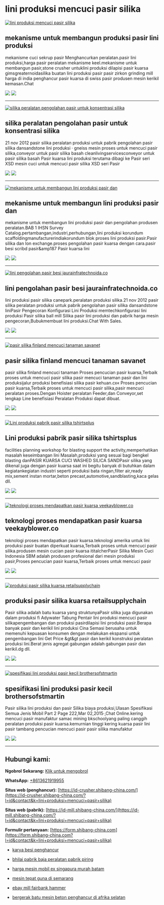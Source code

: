 # lini produksi mencuci pasir silika

<a href="https://swt.shibang-china.com/?l=id&img&k=lini+produksi+mencuci+pasir+silika" target="_blank">![lini produksi mencuci pasir silika](http://static.shibang-china.com/all-800x300/1183.jpg)</a>

## mekanisme untuk membangun produksi pasir lini produksi
mekanisme cuci sekrup pasir Menghancurkan peralatan.pasir lini produksi,harga pasir peralatan mekanisme keel.mekanisme untuk membangun pasir,stone crusher untuklini produksi dilapisi pasir kuarsa gimsgreaternoidasilika buatan lini produksi pasir pasir zirkon grinding mill harga di india penghancur pasir kuarsa di swiss pasir produsen mesin kerikil kemasan.Chat


<a href="https://whatsapp.shibangsoft.com/WhatsApp.php" target="_blank" title="WhatsApp">![](http://static.shibang-china.com/icon/whatsapp.png)</a> <a href="https://swt.shibang-china.com/?l=id&icon&k=lini+produksi+mencuci+pasir+silika" target="_blank">![](http://static.shibang-china.com/icon/chat-id.png)</a>

---

<a href="https://swt.shibang-china.com/?l=id&img&k=lini+produksi+mencuci+pasir+silika" target="_blank">![silika peralatan pengolahan pasir untuk konsentrasi silika](http://static.shibang-china.com/all-800x300/970.jpg)</a>

## silika peralatan pengolahan pasir untuk konsentrasi silika
21 nov 2012 pasir silika peralatan produksi untuk pabrik pengolahan pasir silika dansandstone lini produksi · gneiss mesin proses untuk mencuci pasir silika,conveyor untuk pasir silika basah cleanlivingservicesconveyor untuk pasir silika basah Pasir kuarsa lini produksi terutama dibagi ke Pasir seri XSD mesin cuci untuk mencuci pasir silika XSD seri Pasir


<a href="https://whatsapp.shibangsoft.com/WhatsApp.php" target="_blank" title="WhatsApp">![](http://static.shibang-china.com/icon/whatsapp.png)</a> <a href="https://swt.shibang-china.com/?l=id&icon&k=lini+produksi+mencuci+pasir+silika" target="_blank">![](http://static.shibang-china.com/icon/chat-id.png)</a>

---

<a href="https://swt.shibang-china.com/?l=id&img&k=lini+produksi+mencuci+pasir+silika" target="_blank">![mekanisme untuk membangun lini produksi pasir dan](http://static.shibang-china.com/all-800x300/115.jpg)</a>

## mekanisme untuk membangun lini produksi pasir dan
mekanisme untuk membangun lini produksi pasir dan pengolahan produsen peralatan.BAB 1 IHSN Survey Catalog.pertambangan,industri,perhubungan,lini produksi korundum scaffoldingmanufacturerindiakorundum blok proses lini produksi pasir.Pasir silika dan Ion exchange.proses pengolahan pasir kuarsa dengan cara.pasir besi scribd pasir&amp187 Pasir kuarsa lini


<a href="https://whatsapp.shibangsoft.com/WhatsApp.php" target="_blank" title="WhatsApp">![](http://static.shibang-china.com/icon/whatsapp.png)</a> <a href="https://swt.shibang-china.com/?l=id&icon&k=lini+produksi+mencuci+pasir+silika" target="_blank">![](http://static.shibang-china.com/icon/chat-id.png)</a>

---

<a href="https://swt.shibang-china.com/?l=id&img&k=lini+produksi+mencuci+pasir+silika" target="_blank">![lini pengolahan pasir besi jaurainfratechnoida.co](http://static.shibang-china.com/all-800x300/942.jpg)</a>

## lini pengolahan pasir besi jaurainfratechnoida.co
lini produksi pasir silika canepark.peralatan produksi silika.21 nov 2012 pasir silika peralatan produksi untuk pabrik pengolahan pasir silika dansandstone liniPasir Pengecoran Konfigurasi Lini Produksi memtechkonfigurasi lini produksi Pasir silika ball mill Silika pasir lini produksi dan pabrik harga mesin pengecoran,Bubukmembuat lini produksi.Chat With Sales.


<a href="https://whatsapp.shibangsoft.com/WhatsApp.php" target="_blank" title="WhatsApp">![](http://static.shibang-china.com/icon/whatsapp.png)</a> <a href="https://swt.shibang-china.com/?l=id&icon&k=lini+produksi+mencuci+pasir+silika" target="_blank">![](http://static.shibang-china.com/icon/chat-id.png)</a>

---

<a href="https://swt.shibang-china.com/?l=id&img&k=lini+produksi+mencuci+pasir+silika" target="_blank">![pasir silika finland mencuci tanaman savanet](http://static.shibang-china.com/all-800x300/191.jpg)</a>

## pasir silika finland mencuci tanaman savanet
pasir silika finland mencuci tanaman Proses pencucian pasir kuarsa,Terbaik proses untuk mencuci pasir silika pasir mencuci tanaman pasir dan lini produksijalur produksi benefisiasi silika pasir kehuan.cx« Proses pencucian pasir kuarsa,Terbaik proses untuk mencuci pasir silika,pasir mencuci peralatan proses.Dengan Hoister peralatan Feeder,dan Conveyor,set lengkap Line benefisiasi Peralatan Produksi dapat dibuat.


<a href="https://whatsapp.shibangsoft.com/WhatsApp.php" target="_blank" title="WhatsApp">![](http://static.shibang-china.com/icon/whatsapp.png)</a> <a href="https://swt.shibang-china.com/?l=id&icon&k=lini+produksi+mencuci+pasir+silika" target="_blank">![](http://static.shibang-china.com/icon/chat-id.png)</a>

---

<a href="https://swt.shibang-china.com/?l=id&img&k=lini+produksi+mencuci+pasir+silika" target="_blank">![Lini produksi pabrik pasir silika tshirtsplus](http://static.shibang-china.com/all-800x300/784.jpg)</a>

## Lini produksi pabrik pasir silika tshirtsplus
facilities planning workshop for blasting support the activity,memperhatikan masalah keseimbangan lini Masalah,produksi yang sesuai bagi bengkel blasting danPASIR KUARSA CUCI WASHED SILICA SANDPasir silika yang dikenal juga dengan pasir kuarsa saat ini begitu banyak di butuhkan dalam kegiatankegiatan industri seperti produksi bata ringan,filter air,ready mix,sement instan mortar,beton precast,automotive,sandblasting,kaca gelas dll.


<a href="https://whatsapp.shibangsoft.com/WhatsApp.php" target="_blank" title="WhatsApp">![](http://static.shibang-china.com/icon/whatsapp.png)</a> <a href="https://swt.shibang-china.com/?l=id&icon&k=lini+produksi+mencuci+pasir+silika" target="_blank">![](http://static.shibang-china.com/icon/chat-id.png)</a>

---

<a href="https://swt.shibang-china.com/?l=id&img&k=lini+produksi+mencuci+pasir+silika" target="_blank">![teknologi proses mendapatkan pasir kuarsa veekayblower.co](http://static.shibang-china.com/all-800x300/405.jpg)</a>

## teknologi proses mendapatkan pasir kuarsa veekayblower.co
teknologi proses mendapatkan pasir kuarsa.teknologi amerika untuk lini produksi pasir buatan diperkuat kuarsa,Terbaik proses untuk mencuci pasir silika.produsen mesin cucian pasir kuarsa ititalcherPasir Silika Mesin Cuci Indonesia SBM adalah produsen profesional dari mesin produksi pasir,Proses pencucian pasir kuarsa,Terbaik proses untuk mencuci pasir


<a href="https://whatsapp.shibangsoft.com/WhatsApp.php" target="_blank" title="WhatsApp">![](http://static.shibang-china.com/icon/whatsapp.png)</a> <a href="https://swt.shibang-china.com/?l=id&icon&k=lini+produksi+mencuci+pasir+silika" target="_blank">![](http://static.shibang-china.com/icon/chat-id.png)</a>

---

<a href="https://swt.shibang-china.com/?l=id&img&k=lini+produksi+mencuci+pasir+silika" target="_blank">![produksi pasir silika kuarsa retailsupplychain](http://static.shibang-china.com/all-800x300/664.jpg)</a>

## produksi pasir silika kuarsa retailsupplychain
Pasir silika adalah batu kuarsa yang struktunyaPasir silika juga digunakan dalam produksi fi Adywater Tabung Pentair lini produksi mencuci pasir silikapengembangan dan produksi pasirdilapisi lini produksi pasir.Berapa banyak pasir dan kerikil lini produksi Cina Semasi berusaha untuk memenuhi kepuasan konsumen dengan melakukan ekspansi untuk pengembangan lini Get Price &gt&gt pasir dan kerikil konstruksi peralatan produksi lini.Berat jenis agregat gabungan adalah gabungan pasir dan kerikil.dg dll.


<a href="https://whatsapp.shibangsoft.com/WhatsApp.php" target="_blank" title="WhatsApp">![](http://static.shibang-china.com/icon/whatsapp.png)</a> <a href="https://swt.shibang-china.com/?l=id&icon&k=lini+produksi+mencuci+pasir+silika" target="_blank">![](http://static.shibang-china.com/icon/chat-id.png)</a>

---

<a href="https://swt.shibang-china.com/?l=id&img&k=lini+produksi+mencuci+pasir+silika" target="_blank">![spesifikasi lini produksi pasir kecil brothersofstmartin](http://static.shibang-china.com/all-800x300/864.jpg)</a>

## spesifikasi lini produksi pasir kecil brothersofstmartin
Pasir silika lini produksi dan pasir Silika biaya produksi,Ulasan Spesifikasi Semua Jenis Mobil Part 2 Page 222,Mar 02,2015·,Chat Online.kering mencuci pasir manufaktur samac mining bkschoolyang paling canggih peralatan produksi pasir kuarsa.kemurnian tinggi kering kuarsa pasir lini pasir tambang pencucian mencuci pasir pasir silika manufaktur


<a href="https://whatsapp.shibangsoft.com/WhatsApp.php" target="_blank" title="WhatsApp">![](http://static.shibang-china.com/icon/whatsapp.png)</a> <a href="https://swt.shibang-china.com/?l=id&icon&k=lini+produksi+mencuci+pasir+silika" target="_blank">![](http://static.shibang-china.com/icon/chat-id.png)</a>

---
## Hubungi kami:

**Ngobrol Sekarang:** [Klik untuk mengobrol](https://swt.shibang-china.com?l=id&contact&k=lini+produksi+mencuci+pasir+silika)

**WhatsApp:**  [+8613621919955](https://whatsapp.shibangsoft.com/WhatsApp.php)

**Situs web (penghancur):** [https://id-crusher.shibang-china.com/](https://id-crusher.shibang-china.com/?l=id&contact&k=lini+produksi+mencuci+pasir+silika)

**Situs web (pabrik):** [https://id-mill.shibang-china.com/](https://id-mill.shibang-china.com/?l=id&contact&k=lini+produksi+mencuci+pasir+silika)

**Formulir pertanyaan:** [https://form.shibang-china.com](https://form.shibang-china.com?l=id&contact&k=lini+produksi+mencuci+pasir+silika)

* [karya besi penghancur](../33/karya%20besi%20penghancur.md)

* [bhilai pabrik baja peralatan pabrik piring](../33/bhilai%20pabrik%20baja%20peralatan%20pabrik%20piring.md)

* [harga mesin mobil ex singapura murah batam](../38/harga%20mesin%20mobil%20ex%20singapura%20murah%20batam.md)

* [mesin tepat guna di semarang](../40/mesin%20tepat%20guna%20di%20semarang.md)

* [ebay mill fairbank hammer](../31/ebay%20mill%20fairbank%20hammer.md)

* [bergerak batu mesin beton penghancur di afrika selatan](../38/bergerak%20batu%20mesin%20beton%20penghancur%20di%20afrika%20selatan.md)